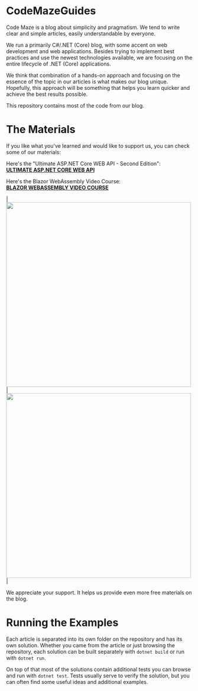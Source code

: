 # CodeMazeGuides
Code Maze is a blog about simplicity and pragmatism. We tend to write clear and simple articles, easily understandable by everyone.

We run a primarily C#/.NET (Core) blog, with some accent on web development and web applications. Besides trying to implement best practices and use the newest technologies available, we are focusing on the entire lifecycle of .NET (Core) applications.

We think that combination of a hands-on approach and focusing on the essence of the topic in our articles is what makes our blog unique. Hopefully, this approach will be something that helps you learn quicker and achieve the best results possible.

This repository contains most of the code from our blog.

The Materials
==============================
If you like what you've learned and would like to support us, you can check some of our materials:

Here's the "Ultimate ASP.NET Core WEB API - Second Edition": <br/>
**[ULTIMATE ASP.NET CORE WEB API](https://code-maze.com/ultimate-aspnetcore-webapi-second-edition/?source=github)**

Here's the Blazor WebAssembly Video Course: <br/>
**[BLAZOR WEBASSEMBLY VIDEO COURSE](https://code-maze.com/blazor-webassembly-course/?source=github)**

| [<img src="https://code-maze.com/wp-content/uploads/2022/08/ultimate-aspnet-core-banner-v3-690-min.webp"  width="500">](https://code-maze.com/ultimate-aspnetcore-webapi-second-edition/?source=github) | [<img src="https://code-maze.com/wp-content/uploads/2021/04/banner-blog-final-min.png"  width="500">](https://code-maze.com/blazor-webassembly-course/?source=github) |

We appreciate your support. It helps us provide even more free materials on the blog.

Running the Examples
================
Each article is separated into its own folder on the repository and has its own solution. Whether you came from the article or just browsing the repository, each solution can be built separately with `dotnet build` or run with `dotnet run`.

On top of that most of the solutions contain additional tests you can browse and run with `dotnet test`. Tests usually serve to verify the solution, but you can often find some useful ideas and additional examples.
